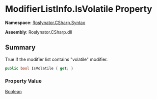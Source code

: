 # ModifierListInfo\.IsVolatile Property

**Namespace**: [Roslynator.CSharp.Syntax](../../README.md)

**Assembly**: Roslynator\.CSharp\.dll

## Summary

True if the modifier list contains "volatile" modifier\.

```csharp
public bool IsVolatile { get; }
```

### Property Value

[Boolean](https://docs.microsoft.com/en-us/dotnet/api/system.boolean)

